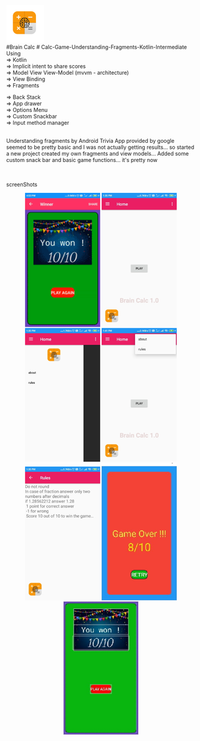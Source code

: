 <div><img src="app/src/main/res/drawable/brain_calc_icon.png" width="100px"</img></div>
#Brain Calc
# Calc-Game-Understanding-Fragments-Kotlin-Intermediate
<br>
Using <br>
=> Kotlin <br>
=> Implicit intent to share scores <br>
=> Model View View-Model (mvvm - architecture)<br>
=> View Binding<br>
=> Fragments<br>

=> Back Stack<br>
=> App drawer<br>
=> Options Menu<br>
=> Custom Snackbar<br>
=> Input method manager<br>
<br>

Understanding fragments by Android Trivia App provided by google seemed to be pretty basic and I was not actually getting results... so started a new project created my own fragments and view models... Added some custom snack bar and basic game functions... it's pretty now

<br><br>
screenShots
<div align="center">
  <img src="/screenshots/share.gif" width="200px"</img>
  <img src="/screenshots/1.jpg" width="200px"</img>
  <img src="/screenshots/2.jpg" width="200px"</img>
  <img src="/screenshots/3.jpg" width="200px"</img>
  <img src="/screenshots/4.jpg" width="200px"</img>
  <img src="/screenshots/5.jpg" width="200px"</img>
  <img src="/screenshots/6.jpg" width="200px"</img>
</div>